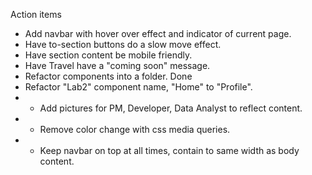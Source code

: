 Action items
* Add navbar with hover over effect and indicator of current page.
* Have to-section buttons do a slow move effect.
* Have section content be mobile friendly.
* Have Travel have a "coming soon" message.
* Refactor components into a folder.
Done
* Refactor "Lab2" component name, "Home" to "Profile".
* * Add pictures for PM, Developer, Data Analyst to reflect content.
* * Remove color change with css media queries.
* * Keep navbar on top at all times, contain to same width as body content.